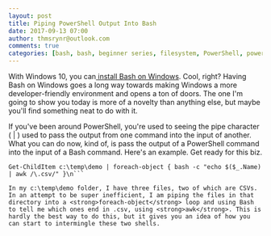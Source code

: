 ```yaml
---
layout: post
title: Piping PowerShell Output Into Bash
date: 2017-09-13 07:00
author: thmsrynr@outlook.com
comments: true
categories: [bash, bash, beginner series, filesystem, PowerShell, powershell, quick tips, string manipulation]
---
```

With Windows 10, you can<a href="https://msdn.microsoft.com/en-us/commandline/wsl/install_guide" target="_blank" rel="noopener noreferrer"> install Bash on Windows</a>. Cool, right? Having Bash on Windows goes a long way towards making Windows a more developer-friendly environment and opens a ton of doors. The one I'm going to show you today is more of a novelty than anything else, but maybe you'll find something neat to do with it.

<!--more-->

If you've been around PowerShell, you're used to seeing the pipe character ( | ) used to pass the output from one command into the input of another. What you can do now, kind of, is pass the output of a PowerShell command into the input of a Bash command. Here's an example. Get ready for this biz.

```
Get-ChildItem c:\temp\demo | foreach-object { bash -c "echo $($_.Name) | awk /\.csv/" }\n```

In my c:\temp\demo folder, I have three files, two of which are CSVs. In an attempt to be super inefficient, I am piping the files in that directory into a <strong>foreach-object</strong> loop and using Bash to tell me which ones end in .csv, using <strong>awk</strong>. This is hardly the best way to do this, but it gives you an idea of how you can start to intermingle these two shells.

